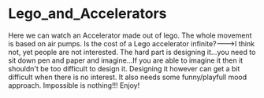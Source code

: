 # Lego_and_Accelerators
Here we can watch an Accelerator made out of lego. The whole movement is based on air pumps. Is the cost of a Lego accelerator infinite?--->I think not, yet people are not interested. The hard part is designing it...you need to sit down pen and paper and imagine...If you are able to imagine it then it shouldn't be too difficult to design it. Designing it however can get a bit difficult when there is no interest. It also needs some funny/playfull mood approach. Impossible is nothing!!! Enjoy!
